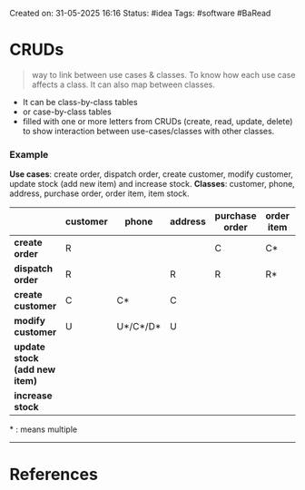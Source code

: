 Created on: 31-05-2025 16:16 
Status: #idea
Tags: #software #BaRead 
# CRUDs
> way to link between use cases & classes. To know how each use case affects a class. It can also map between classes.
- It can be class-by-class tables
- or case-by-class tables
- filled with one or more letters from CRUDs (create, read, update, delete) to show interaction between use-cases/classes with other classes.
### Example
**Use cases**: create order, dispatch order, create customer, modify customer, update stock (add new item) and increase stock.
**Classes**: customer, phone, address, purchase order, order item, item stock.

|                                 | customer | phone       | address | purchase order | order item | item stock |
| ------------------------------- | -------- | ----------- | ------- | -------------- | ---------- | ---------- |
| **create order**                | R        |             |         | C              | C*         | R          |
| **dispatch order**              | R        |             | R       | R              | R*         | U*         |
| **create customer**             | C        | C*          | C       |                |            |            |
| **modify customer**             | U        | U\*/C\*/D\* | U       |                |            |            |
| **update stock (add new item)** |          |             |         |                |            | C          |
| **increase stock**              |          |             |         |                |            | U          |
\* : means multiple

-----------------
# References